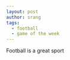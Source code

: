 ```yaml
---
layout: post
author: srang
tags:
  - football
  - game of the week
---
```


Football is a great sport
